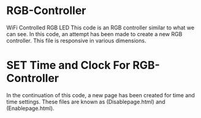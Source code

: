 # RGB-Controller
WiFi Controlled RGB LED
This code is an RGB controller similar to what we can see.
In this code, an attempt has been made to create a new RGB controller. 
This file is  responsive in various dimensions.
# SET Time and Clock For RGB-Controller
In the continuation of this code, a new page has been created for time and time settings. These files are known as (Disablepage.html) and (Enablepage.html).
